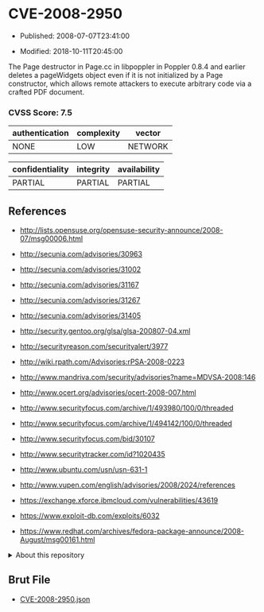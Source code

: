 # CVE-2008-2950

- Published: 2008-07-07T23:41:00

- Modified: 2018-10-11T20:45:00

The Page destructor in Page.cc in libpoppler in Poppler 0.8.4 and earlier deletes a pageWidgets object even if it is not initialized by a Page constructor, which allows remote attackers to execute arbitrary code via a crafted PDF document.

### CVSS Score: **7.5**

| authentication | complexity | vector |
| --- | --- | --- |
| NONE | LOW | NETWORK |

| confidentiality | integrity | availability |
| --- | --- | --- |
| PARTIAL | PARTIAL | PARTIAL |

## References

* http://lists.opensuse.org/opensuse-security-announce/2008-07/msg00006.html

* http://secunia.com/advisories/30963

* http://secunia.com/advisories/31002

* http://secunia.com/advisories/31167

* http://secunia.com/advisories/31267

* http://secunia.com/advisories/31405

* http://security.gentoo.org/glsa/glsa-200807-04.xml

* http://securityreason.com/securityalert/3977

* http://wiki.rpath.com/Advisories:rPSA-2008-0223

* http://www.mandriva.com/security/advisories?name=MDVSA-2008:146

* http://www.ocert.org/advisories/ocert-2008-007.html

* http://www.securityfocus.com/archive/1/493980/100/0/threaded

* http://www.securityfocus.com/archive/1/494142/100/0/threaded

* http://www.securityfocus.com/bid/30107

* http://www.securitytracker.com/id?1020435

* http://www.ubuntu.com/usn/usn-631-1

* http://www.vupen.com/english/advisories/2008/2024/references

* https://exchange.xforce.ibmcloud.com/vulnerabilities/43619

* https://www.exploit-db.com/exploits/6032

* https://www.redhat.com/archives/fedora-package-announce/2008-August/msg00161.html

<details>
<summary>About this repository</summary> 

  This repository is part of the project [Live Hack CVE](https://github.com/Live-Hack-CVE). Main website can be found [www.live-hack.org](https://www.live-hack.org) 
  
  Made by [Sn0wAlice](https://github.com/Sn0wAlice) for the people that care about security and need to have a feed of the latest CVEs. Hope you enjoy it, don't forget to star the repo and follow me on [Twitter](https://twitter.com/Sn0wAlice) and [Github](https://github.com/Sn0wAlice). And that is my [personnal website](https://www.alice-snow.me/)

  - [Home Page](https://github.com/Live-Hack-CVE)
  - [Framework](https://github.com/Live-Hack-CVE/cve-framework)
  - [CVE database](https://github.com/Live-Hack-CVE/full_database)
  - [Changelog](https://github.com/Live-Hack-CVE/Changelog)
</details>

## Brut File

* [CVE-2008-2950.json](https://raw.githubusercontent.com/Live-Hack-CVE/full_database/main/cves/2008/CVE-2008-2950.json)

